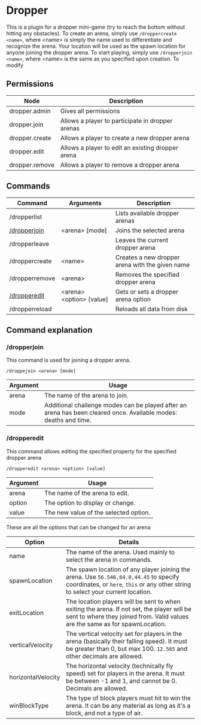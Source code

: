 # Dropper

This is a plugin for a dropper mini-game (try to reach the bottom without hitting any obstacles).
To create an arena, simply use `/droppercreate <name>`, where \<name> is simply the name used to differentiate and
recognize the arena. Your location will be used as the spawn location for anyone joining the dropper arena. To start
playing, simply use `/dropperjoin <name>`, where \<name> is the same as you specified upon creation.
To modify

## Permissions

| Node           | Description                                       |
|----------------|---------------------------------------------------|
| dropper.admin  | Gives all permissions                             |
| dropper.join   | Allows a player to participate in dropper arenas  |
| dropper.create | Allows a player to create a new dropper arena     |
| dropper.edit   | Allows a player to edit an existing dropper arena |
| dropper.remove | Allows a player to remove a dropper arena         |

## Commands

| Command                      | Arguments                   | Description                                     |
|------------------------------|-----------------------------|-------------------------------------------------|
| /dropperlist                 |                             | Lists available dropper arenas                  |
| [/dropperjoin](#dropperjoin) | \<arena> \[mode]            | Joins the selected arena                        |
| /dropperleave                |                             | Leaves the current dropper arena                |
| /droppercreate               | \<name>                     | Creates a new dropper arena with the given name |
| /dropperremove               | \<arena>                    | Removes the specified dropper arena             |
| [/dropperedit](#dropperedit) | \<arena> \<option> \[value] | Gets or sets a dropper arena option             |
| /dropperreload               |                             | Reloads all data from disk                      |

## Command explanation

### /dropperjoin

This command is used for joining a dropper arena.

`/droppejoin <arena> [mode]`

| Argument | Usage                                                                                                            |
|----------|------------------------------------------------------------------------------------------------------------------|
| arena    | The name of the arena to join.                                                                                   |
| mode     | Additional challenge modes can be played after an arena has been cleared once. Available modes: deaths and time. |

### /dropperedit

This command allows editing the specified property for the specified dropper arena

`/dropperedit <arena> <option> [value]`

| Argument | Usage                                 |
|----------|---------------------------------------|
| arena    | The name of the arena to edit.        |
| option   | The option to display or change.      |
| value    | The new value of the selected option. |

These are all the options that can be changed for an arena

| Option             | Details                                                                                                                                                                     |
|--------------------|-----------------------------------------------------------------------------------------------------------------------------------------------------------------------------|
| name               | The name of the arena. Used mainly to select the arena in commands.                                                                                                         |
| spawnLocation      | The spawn location of any player joining the arena. Use `56.546,64.0,44.45` to specify coordinates, or `here`, `this` or any other string to select your current location.  |
| exitLocation       | The location players will be sent to when exiting the arena. If not set, the player will be sent to where they joined from. Valid values are the same as for spawnLocation. |
| verticalVelocity   | The vertical velocity set for players in the arena (basically their falling speed). It must be greater than 0, but max 100. `12.565` and other decimals are allowed.        |
| horizontalVelocity | The horizontal velocity (technically fly speed) set for players in the arena. It must be between -1 and 1, and cannot be 0. Decimals are allowed.                           |
| winBlockType       | The type of block players must hit to win the arena. It can be any material as long as it's a block, and not a type of air.                                                 |